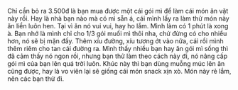 Chỉ cần bỏ ra 3.500đ là bạn mua được một cái gói mì để làm cái món ăn vặt này rồi. Hay là nhà bạn nào mà có mì sẵn á, cái mình lấy ra làm thử món này ăn liền luôn hen. Tại vì ăn nó vui vui, hay ho lắm. Mình làm có 1 phút là xong à. Bạn nhớ là mình chỉ cho 1/3 gói muối mì thôi nha, chứ đừng có cho nhiều hơn, nó sẽ bị mặn đấy. Thêm xíu đường, xíu tương ớt vào nữa, cái rồi mình thêm riêm cho tan cái đường ra. Mình thấy nhiều bạn hay ăn gói mì sống thì đã cảm thấy nó ngon rồi, nhưng bạn thử làm theo cách này đi, nó nâng cấp gói mì của bạn lên quá trời luôn. Khúc này thì bạn dùng muỗng múc lên ăn cũng được, hay là vo viên lại sẽ giống cái món snack xịn xò. Món này rẻ lắm, nên các bạn thử đi.